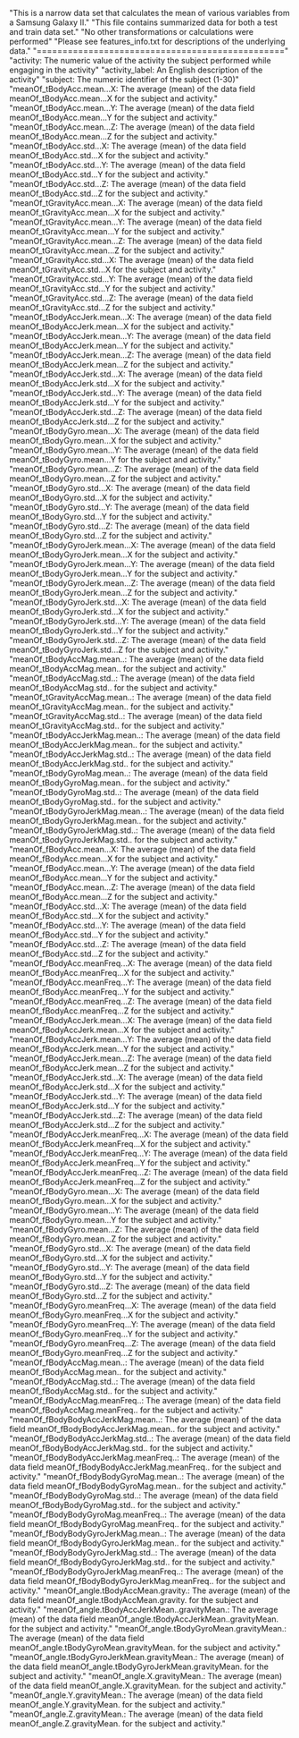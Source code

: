 "This is a narrow data set that calculates the mean of various variables from a Samsung Galaxy II."
"This file contains summarized data for both a test and train data set."
"No other transformations or calculations were performed"
"Please see features_info.txt for descriptions of the underlying data."
"================================================"
"activity: The numeric value of the activity the subject performed while engaging in the activity"
"activity_label: An English description of the activity"
"subject: The numeric identifier of the subject (1-30)"
"meanOf_tBodyAcc.mean...X: The average (mean) of the data field meanOf_tBodyAcc.mean...X for the subject and activity."
"meanOf_tBodyAcc.mean...Y: The average (mean) of the data field meanOf_tBodyAcc.mean...Y for the subject and activity."
"meanOf_tBodyAcc.mean...Z: The average (mean) of the data field meanOf_tBodyAcc.mean...Z for the subject and activity."
"meanOf_tBodyAcc.std...X: The average (mean) of the data field meanOf_tBodyAcc.std...X for the subject and activity."
"meanOf_tBodyAcc.std...Y: The average (mean) of the data field meanOf_tBodyAcc.std...Y for the subject and activity."
"meanOf_tBodyAcc.std...Z: The average (mean) of the data field meanOf_tBodyAcc.std...Z for the subject and activity."
"meanOf_tGravityAcc.mean...X: The average (mean) of the data field meanOf_tGravityAcc.mean...X for the subject and activity."
"meanOf_tGravityAcc.mean...Y: The average (mean) of the data field meanOf_tGravityAcc.mean...Y for the subject and activity."
"meanOf_tGravityAcc.mean...Z: The average (mean) of the data field meanOf_tGravityAcc.mean...Z for the subject and activity."
"meanOf_tGravityAcc.std...X: The average (mean) of the data field meanOf_tGravityAcc.std...X for the subject and activity."
"meanOf_tGravityAcc.std...Y: The average (mean) of the data field meanOf_tGravityAcc.std...Y for the subject and activity."
"meanOf_tGravityAcc.std...Z: The average (mean) of the data field meanOf_tGravityAcc.std...Z for the subject and activity."
"meanOf_tBodyAccJerk.mean...X: The average (mean) of the data field meanOf_tBodyAccJerk.mean...X for the subject and activity."
"meanOf_tBodyAccJerk.mean...Y: The average (mean) of the data field meanOf_tBodyAccJerk.mean...Y for the subject and activity."
"meanOf_tBodyAccJerk.mean...Z: The average (mean) of the data field meanOf_tBodyAccJerk.mean...Z for the subject and activity."
"meanOf_tBodyAccJerk.std...X: The average (mean) of the data field meanOf_tBodyAccJerk.std...X for the subject and activity."
"meanOf_tBodyAccJerk.std...Y: The average (mean) of the data field meanOf_tBodyAccJerk.std...Y for the subject and activity."
"meanOf_tBodyAccJerk.std...Z: The average (mean) of the data field meanOf_tBodyAccJerk.std...Z for the subject and activity."
"meanOf_tBodyGyro.mean...X: The average (mean) of the data field meanOf_tBodyGyro.mean...X for the subject and activity."
"meanOf_tBodyGyro.mean...Y: The average (mean) of the data field meanOf_tBodyGyro.mean...Y for the subject and activity."
"meanOf_tBodyGyro.mean...Z: The average (mean) of the data field meanOf_tBodyGyro.mean...Z for the subject and activity."
"meanOf_tBodyGyro.std...X: The average (mean) of the data field meanOf_tBodyGyro.std...X for the subject and activity."
"meanOf_tBodyGyro.std...Y: The average (mean) of the data field meanOf_tBodyGyro.std...Y for the subject and activity."
"meanOf_tBodyGyro.std...Z: The average (mean) of the data field meanOf_tBodyGyro.std...Z for the subject and activity."
"meanOf_tBodyGyroJerk.mean...X: The average (mean) of the data field meanOf_tBodyGyroJerk.mean...X for the subject and activity."
"meanOf_tBodyGyroJerk.mean...Y: The average (mean) of the data field meanOf_tBodyGyroJerk.mean...Y for the subject and activity."
"meanOf_tBodyGyroJerk.mean...Z: The average (mean) of the data field meanOf_tBodyGyroJerk.mean...Z for the subject and activity."
"meanOf_tBodyGyroJerk.std...X: The average (mean) of the data field meanOf_tBodyGyroJerk.std...X for the subject and activity."
"meanOf_tBodyGyroJerk.std...Y: The average (mean) of the data field meanOf_tBodyGyroJerk.std...Y for the subject and activity."
"meanOf_tBodyGyroJerk.std...Z: The average (mean) of the data field meanOf_tBodyGyroJerk.std...Z for the subject and activity."
"meanOf_tBodyAccMag.mean..: The average (mean) of the data field meanOf_tBodyAccMag.mean.. for the subject and activity."
"meanOf_tBodyAccMag.std..: The average (mean) of the data field meanOf_tBodyAccMag.std.. for the subject and activity."
"meanOf_tGravityAccMag.mean..: The average (mean) of the data field meanOf_tGravityAccMag.mean.. for the subject and activity."
"meanOf_tGravityAccMag.std..: The average (mean) of the data field meanOf_tGravityAccMag.std.. for the subject and activity."
"meanOf_tBodyAccJerkMag.mean..: The average (mean) of the data field meanOf_tBodyAccJerkMag.mean.. for the subject and activity."
"meanOf_tBodyAccJerkMag.std..: The average (mean) of the data field meanOf_tBodyAccJerkMag.std.. for the subject and activity."
"meanOf_tBodyGyroMag.mean..: The average (mean) of the data field meanOf_tBodyGyroMag.mean.. for the subject and activity."
"meanOf_tBodyGyroMag.std..: The average (mean) of the data field meanOf_tBodyGyroMag.std.. for the subject and activity."
"meanOf_tBodyGyroJerkMag.mean..: The average (mean) of the data field meanOf_tBodyGyroJerkMag.mean.. for the subject and activity."
"meanOf_tBodyGyroJerkMag.std..: The average (mean) of the data field meanOf_tBodyGyroJerkMag.std.. for the subject and activity."
"meanOf_fBodyAcc.mean...X: The average (mean) of the data field meanOf_fBodyAcc.mean...X for the subject and activity."
"meanOf_fBodyAcc.mean...Y: The average (mean) of the data field meanOf_fBodyAcc.mean...Y for the subject and activity."
"meanOf_fBodyAcc.mean...Z: The average (mean) of the data field meanOf_fBodyAcc.mean...Z for the subject and activity."
"meanOf_fBodyAcc.std...X: The average (mean) of the data field meanOf_fBodyAcc.std...X for the subject and activity."
"meanOf_fBodyAcc.std...Y: The average (mean) of the data field meanOf_fBodyAcc.std...Y for the subject and activity."
"meanOf_fBodyAcc.std...Z: The average (mean) of the data field meanOf_fBodyAcc.std...Z for the subject and activity."
"meanOf_fBodyAcc.meanFreq...X: The average (mean) of the data field meanOf_fBodyAcc.meanFreq...X for the subject and activity."
"meanOf_fBodyAcc.meanFreq...Y: The average (mean) of the data field meanOf_fBodyAcc.meanFreq...Y for the subject and activity."
"meanOf_fBodyAcc.meanFreq...Z: The average (mean) of the data field meanOf_fBodyAcc.meanFreq...Z for the subject and activity."
"meanOf_fBodyAccJerk.mean...X: The average (mean) of the data field meanOf_fBodyAccJerk.mean...X for the subject and activity."
"meanOf_fBodyAccJerk.mean...Y: The average (mean) of the data field meanOf_fBodyAccJerk.mean...Y for the subject and activity."
"meanOf_fBodyAccJerk.mean...Z: The average (mean) of the data field meanOf_fBodyAccJerk.mean...Z for the subject and activity."
"meanOf_fBodyAccJerk.std...X: The average (mean) of the data field meanOf_fBodyAccJerk.std...X for the subject and activity."
"meanOf_fBodyAccJerk.std...Y: The average (mean) of the data field meanOf_fBodyAccJerk.std...Y for the subject and activity."
"meanOf_fBodyAccJerk.std...Z: The average (mean) of the data field meanOf_fBodyAccJerk.std...Z for the subject and activity."
"meanOf_fBodyAccJerk.meanFreq...X: The average (mean) of the data field meanOf_fBodyAccJerk.meanFreq...X for the subject and activity."
"meanOf_fBodyAccJerk.meanFreq...Y: The average (mean) of the data field meanOf_fBodyAccJerk.meanFreq...Y for the subject and activity."
"meanOf_fBodyAccJerk.meanFreq...Z: The average (mean) of the data field meanOf_fBodyAccJerk.meanFreq...Z for the subject and activity."
"meanOf_fBodyGyro.mean...X: The average (mean) of the data field meanOf_fBodyGyro.mean...X for the subject and activity."
"meanOf_fBodyGyro.mean...Y: The average (mean) of the data field meanOf_fBodyGyro.mean...Y for the subject and activity."
"meanOf_fBodyGyro.mean...Z: The average (mean) of the data field meanOf_fBodyGyro.mean...Z for the subject and activity."
"meanOf_fBodyGyro.std...X: The average (mean) of the data field meanOf_fBodyGyro.std...X for the subject and activity."
"meanOf_fBodyGyro.std...Y: The average (mean) of the data field meanOf_fBodyGyro.std...Y for the subject and activity."
"meanOf_fBodyGyro.std...Z: The average (mean) of the data field meanOf_fBodyGyro.std...Z for the subject and activity."
"meanOf_fBodyGyro.meanFreq...X: The average (mean) of the data field meanOf_fBodyGyro.meanFreq...X for the subject and activity."
"meanOf_fBodyGyro.meanFreq...Y: The average (mean) of the data field meanOf_fBodyGyro.meanFreq...Y for the subject and activity."
"meanOf_fBodyGyro.meanFreq...Z: The average (mean) of the data field meanOf_fBodyGyro.meanFreq...Z for the subject and activity."
"meanOf_fBodyAccMag.mean..: The average (mean) of the data field meanOf_fBodyAccMag.mean.. for the subject and activity."
"meanOf_fBodyAccMag.std..: The average (mean) of the data field meanOf_fBodyAccMag.std.. for the subject and activity."
"meanOf_fBodyAccMag.meanFreq..: The average (mean) of the data field meanOf_fBodyAccMag.meanFreq.. for the subject and activity."
"meanOf_fBodyBodyAccJerkMag.mean..: The average (mean) of the data field meanOf_fBodyBodyAccJerkMag.mean.. for the subject and activity."
"meanOf_fBodyBodyAccJerkMag.std..: The average (mean) of the data field meanOf_fBodyBodyAccJerkMag.std.. for the subject and activity."
"meanOf_fBodyBodyAccJerkMag.meanFreq..: The average (mean) of the data field meanOf_fBodyBodyAccJerkMag.meanFreq.. for the subject and activity."
"meanOf_fBodyBodyGyroMag.mean..: The average (mean) of the data field meanOf_fBodyBodyGyroMag.mean.. for the subject and activity."
"meanOf_fBodyBodyGyroMag.std..: The average (mean) of the data field meanOf_fBodyBodyGyroMag.std.. for the subject and activity."
"meanOf_fBodyBodyGyroMag.meanFreq..: The average (mean) of the data field meanOf_fBodyBodyGyroMag.meanFreq.. for the subject and activity."
"meanOf_fBodyBodyGyroJerkMag.mean..: The average (mean) of the data field meanOf_fBodyBodyGyroJerkMag.mean.. for the subject and activity."
"meanOf_fBodyBodyGyroJerkMag.std..: The average (mean) of the data field meanOf_fBodyBodyGyroJerkMag.std.. for the subject and activity."
"meanOf_fBodyBodyGyroJerkMag.meanFreq..: The average (mean) of the data field meanOf_fBodyBodyGyroJerkMag.meanFreq.. for the subject and activity."
"meanOf_angle.tBodyAccMean.gravity.: The average (mean) of the data field meanOf_angle.tBodyAccMean.gravity. for the subject and activity."
"meanOf_angle.tBodyAccJerkMean..gravityMean.: The average (mean) of the data field meanOf_angle.tBodyAccJerkMean..gravityMean. for the subject and activity."
"meanOf_angle.tBodyGyroMean.gravityMean.: The average (mean) of the data field meanOf_angle.tBodyGyroMean.gravityMean. for the subject and activity."
"meanOf_angle.tBodyGyroJerkMean.gravityMean.: The average (mean) of the data field meanOf_angle.tBodyGyroJerkMean.gravityMean. for the subject and activity."
"meanOf_angle.X.gravityMean.: The average (mean) of the data field meanOf_angle.X.gravityMean. for the subject and activity."
"meanOf_angle.Y.gravityMean.: The average (mean) of the data field meanOf_angle.Y.gravityMean. for the subject and activity."
"meanOf_angle.Z.gravityMean.: The average (mean) of the data field meanOf_angle.Z.gravityMean. for the subject and activity."
